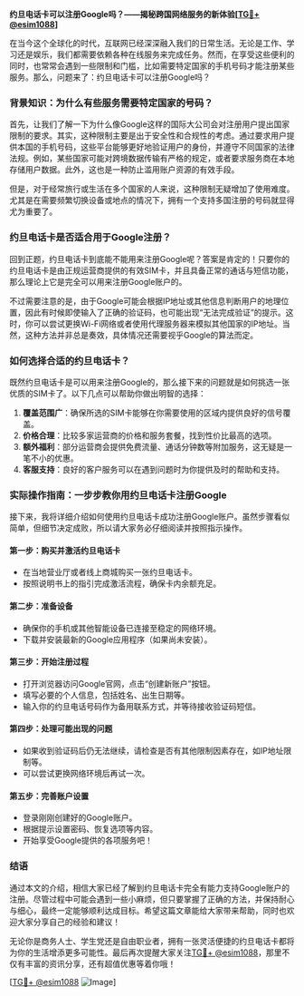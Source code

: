 **约旦电话卡可以注册Google吗？——揭秘跨国网络服务的新体验[[TG💪+ @esim1088](https://t.me/s/esim1088)]**

在当今这个全球化的时代，互联网已经深深融入我们的日常生活。无论是工作、学习还是娱乐，我们都需要依赖各种在线服务来完成任务。然而，在享受这些便利的同时，也常常会遇到一些限制和门槛，比如需要特定国家的手机号码才能注册某些服务。那么，问题来了：约旦电话卡可以注册Google吗？

### 背景知识：为什么有些服务需要特定国家的号码？

首先，让我们了解一下为什么像Google这样的国际大公司会对注册用户提出国家限制的要求。其实，这种限制主要是出于安全性和合规性的考虑。通过要求用户提供本国的手机号码，这些平台能够更好地验证用户的身份，并遵守不同国家的法律法规。例如，某些国家可能对跨境数据传输有严格的规定，或者要求服务商在本地存储用户数据。此外，这也是一种防止滥用账户资源的有效手段。

但是，对于经常旅行或生活在多个国家的人来说，这种限制无疑增加了使用难度。尤其是在需要频繁切换设备或地点的情况下，拥有一个支持多国注册的号码就显得尤为重要了。

### 约旦电话卡是否适合用于Google注册？

回到正题，约旦电话卡到底能不能用来注册Google呢？答案是肯定的！只要你的约旦电话卡是由正规运营商提供的有效SIM卡，并且具备正常的通话与短信功能，那么理论上它是完全可以用来注册Google账户的。

不过需要注意的是，由于Google可能会根据IP地址或其他信息判断用户的地理位置，因此有时候即使输入了正确的验证码，也可能出现“无法完成验证”的提示。这时，你可以尝试更换Wi-Fi网络或者使用代理服务器来模拟其他国家的IP地址。当然，这种方法并非总是奏效，具体情况还需要视乎Google的算法而定。

### 如何选择合适的约旦电话卡？

既然约旦电话卡是可以用来注册Google的，那么接下来的问题就是如何挑选一张优质的SIM卡了。以下几点可以帮助你做出明智的选择：

1. **覆盖范围广**：确保所选的SIM卡能够在你需要使用的区域内提供良好的信号覆盖。
2. **价格合理**：比较多家运营商的价格和服务套餐，找到性价比最高的选项。
3. **额外福利**：部分运营商会提供免费流量、通话分钟数等附加服务，这无疑是一笔不小的优惠。
4. **客服支持**：良好的客户服务可以在遇到问题时为你提供及时的帮助和支持。

### 实际操作指南：一步步教你用约旦电话卡注册Google

接下来，我将详细介绍如何使用约旦电话卡成功注册Google账户。虽然步骤看似简单，但细节决定成败，所以请大家务必仔细阅读并按照指示操作。

#### 第一步：购买并激活约旦电话卡
- 在当地营业厅或者线上商城购买一张约旦电话卡。
- 按照说明书上的指引完成激活流程，确保卡内余额充足。

#### 第二步：准备设备
- 确保你的手机或其他智能设备已连接至稳定的网络环境。
- 下载并安装最新的Google应用程序（如果尚未安装）。

#### 第三步：开始注册过程
- 打开浏览器访问Google官网，点击“创建新账户”按钮。
- 填写必要的个人信息，包括姓名、出生日期等。
- 输入你的约旦电话号码作为备用联系方式，并等待接收验证码短信。

#### 第四步：处理可能出现的问题
- 如果收到验证码后仍无法继续，请检查是否有其他限制因素存在，如IP地址限制等。
- 可以尝试更换网络环境后再试一次。

#### 第五步：完善账户设置
- 登录刚刚创建好的Google账户。
- 根据提示设置密码、恢复选项等内容。
- 开始享受Google提供的各项服务吧！

### 结语

通过本文的介绍，相信大家已经了解到约旦电话卡完全有能力支持Google账户的注册。尽管过程中可能会遇到一些小麻烦，但只要掌握了正确的方法，并保持耐心与细心，最终一定能够顺利达成目标。希望这篇文章能给大家带来帮助，同时也欢迎大家分享自己的经验和建议！

无论你是商务人士、学生党还是自由职业者，拥有一张灵活便捷的约旦电话卡都将为你的生活增添更多可能性。最后再次提醒大家关注[TG💪+ @esim1088](https://t.me/s/esim1088)，那里不仅有丰富的资讯分享，还有超值优惠等着你哦！

[[TG💪+ @esim1088](https://t.me/s/esim1088) ![Image](https://i.postimg.cc/4NQfJmqS/Snipaste-2025-05-13-00-14-12.png)]
